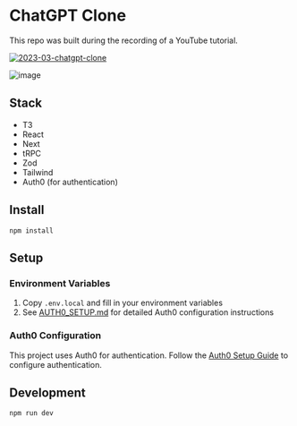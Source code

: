# ChatGPT Clone 

This repo was built during the recording of a YouTube tutorial.

[![2023-03-chatgpt-clone](https://user-images.githubusercontent.com/8336893/227527277-5546b273-04a5-45d1-ab06-b13de306b8bb.png)
](https://www.youtube.com/watch?v=AyNJBrZ9UJI)

![image](https://user-images.githubusercontent.com/8336893/227393361-6815e502-a2c9-49bd-8e7c-61e58f578d3f.png)


## Stack
- T3
- React
- Next
- tRPC
- Zod
- Tailwind
- Auth0 (for authentication)

## Install
```
npm install
```

## Setup

### Environment Variables
1. Copy `.env.local` and fill in your environment variables
2. See [AUTH0_SETUP.md](./AUTH0_SETUP.md) for detailed Auth0 configuration instructions

### Auth0 Configuration
This project uses Auth0 for authentication. Follow the [Auth0 Setup Guide](./AUTH0_SETUP.md) to configure authentication.

## Development
```
npm run dev
```
